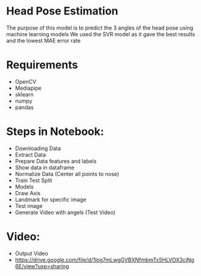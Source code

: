 # Head Pose Estimation
The purpose of this model is to predict the 3 angles of the head pose using machine learning models
We used the SVR model as it gave the best results and the lowest MAE error rate
# Requirements
* OpenCV
* Mediapipe
* sklearn
* numpy
* pandas
# Steps in Notebook:
* Downloading Data
* Extract Data
* Prepare Data features and labels
* Show data in dataframe
* Normalize Data (Center all points to nose)
* Train Test Split
* Models
* Draw Axis
* Landmark for specific image
* Test image
* Generate Video with angels (Test Video)

# Video:
* Output Video
* https://drive.google.com/file/d/1log7mLwgGVBXNfmbmTx5HLVOX3cjNg6E/view?usp=sharing

